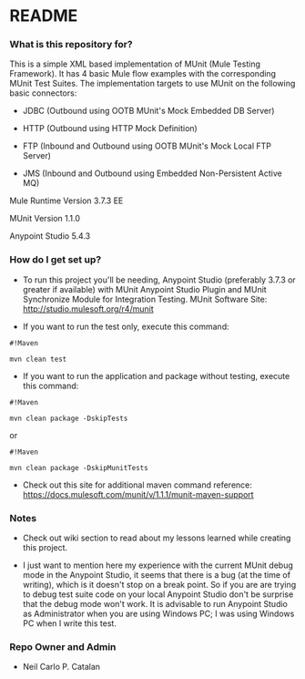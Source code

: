 # README #

### What is this repository for? ###

This is a simple XML based implementation of MUnit (Mule Testing Framework). It has 4 basic Mule flow examples with the corresponding MUnit Test Suites. The implementation targets to use MUnit on the following basic connectors:

*  JDBC (Outbound using OOTB MUnit's Mock Embedded DB Server)
 
*  HTTP (Outbound using HTTP Mock Definition)

*  FTP (Inbound and Outbound using OOTB MUnit's Mock Local FTP Server)

*  JMS (Inbound and Outbound using Embedded Non-Persistent Active MQ)

Mule Runtime Version 3.7.3 EE

MUnit Version 1.1.0

Anypoint Studio 5.4.3

### How do I get set up? ###

* To run this project you'll be needing, Anypoint Studio (preferably 3.7.3 or greater if available) with MUnit Anypoint Studio Plugin and MUnit Synchronize Module for Integration Testing. MUnit Software Site: http://studio.mulesoft.org/r4/munit

* If you want to run the test only, execute this command:

```
#!Maven

mvn clean test
```

* If you want to run the application and package without testing, execute this command:

```
#!Maven

mvn clean package -DskipTests
```
 or 
```
#!Maven

mvn clean package -DskipMunitTests
```


* Check out this site for additional maven command reference: https://docs.mulesoft.com/munit/v/1.1.1/munit-maven-support

### Notes ###

* Check out wiki section to read about my lessons learned while creating this project.

* I just want to mention here my experience with the current MUnit debug mode in the Anypoint Studio, it seems that there is a bug (at the time of writing), which is it doesn't stop on a break point. So if you are are trying to debug test suite code on your local Anypoint Studio don't be surprise that the debug mode won't work. It is advisable to run Anypoint Studio as Administrator when you are using Windows PC; I was using Windows PC when I write this test.

### Repo Owner and Admin ###

* Neil Carlo P. Catalan
